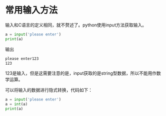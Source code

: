 # 常用输入方法

输入和C语言的定义相同，就不赘述了。python使用input方法获取输入。

```python
a = input('please enter')
print(a)
```
输出
```bash
please enter123
123
```

123是输入，但是这需要注意的是，input获取的是string型数据，所以不能用作数学运算。

可以将输入的数据进行隐式转换，代码如下：

```python
a = input('please enter')
a = int(a)
print(a)
```